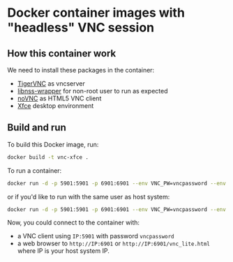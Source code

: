 # Docker container images with "headless" VNC session

## How this container work

We need to install these packages in the container:
* [TigerVNC](https://tigervnc.org/) as vncserver
* [libnss-wrapper](https://cwrap.org/nss_wrapper.html) for non-root user to run as expected
* [noVNC](https://github.com/novnc/noVNC) as HTML5 VNC client
* [Xfce](https://www.xfce.org) desktop environment

## Build and run
To build this Docker image, run:

```bash
docker build -t vnc-xfce .
```

To run a container:

```bash
docker run -d -p 5901:5901 -p 6901:6901 --env VNC_PW=vncpassword --env VNC_RESOLUTION=1280x1024 vnc-xfce
```

or if you'd like to run with the same user as host system:

```bash
docker run -d -p 5901:5901 -p 6901:6901 --env VNC_PW=vncpassword --env VNC_RESOLUTION=1280x1024 --user $(id -u):$(id -g) vnc-xfce
```

Now, you could connect to the container with:
* a VNC client using `IP:5901` with password `vncpassword`
* a web browser to `http://IP:6901` or `http://IP:6901/vnc_lite.html`
where IP is your host system IP.